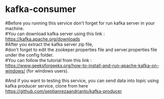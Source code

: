 # kafka-consumer

#Before you running this service don't forget for run kafka server in your machine. \
#You can download kafka server using this link : https://kafka.apache.org/downloads \
#After you extract the kafka server zip file, \
#don't forget to edit the zookeper.properties file and server.properties file under the config folder. \
#You can follow the tutorial from this link : https://www.geeksforgeeks.org/how-to-install-and-run-apache-kafka-on-windows/ (for windows users).

#And if you want to testing this service, you can send data into topic using kafka producer service, clone from here \
https://github.com/septianrezaandrianto/kafka-producer
